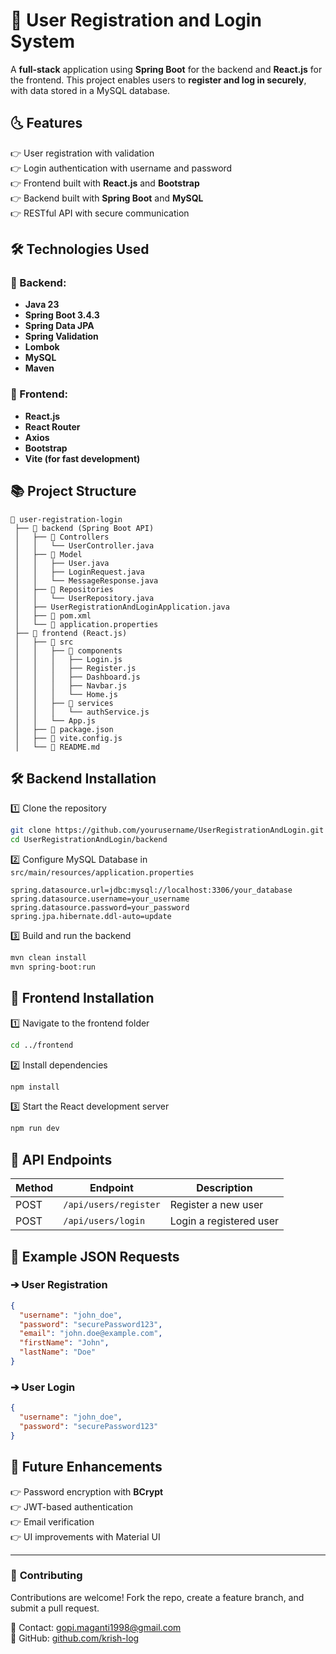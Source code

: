 # 🚀 User Registration and Login System

A **full-stack** application using **Spring Boot** for the backend and **React.js** for the frontend. This project enables users to **register and log in securely**, with data stored in a MySQL database.

## 🌜 Features

👉 User registration with validation  
👉 Login authentication with username and password  
👉 Frontend built with **React.js** and **Bootstrap**  
👉 Backend built with **Spring Boot** and **MySQL**  
👉 RESTful API with secure communication

## 🛠️ Technologies Used

### 📌 Backend:

- **Java 23**
- **Spring Boot 3.4.3**
- **Spring Data JPA**
- **Spring Validation**
- **Lombok**
- **MySQL**
- **Maven**

### 🎨 Frontend:

- **React.js**
- **React Router**
- **Axios**
- **Bootstrap**
- **Vite (for fast development)**

## 📚 Project Structure

```
📁 user-registration-login
 ├── 📁 backend (Spring Boot API)
 │   ├── 📂 Controllers
 │   │   └── UserController.java
 │   ├── 📂 Model
 │   │   ├── User.java
 │   │   ├── LoginRequest.java
 │   │   └── MessageResponse.java
 │   ├── 📂 Repositories
 │   │   └── UserRepository.java
 │   ├── UserRegistrationAndLoginApplication.java
 │   ├── 📄 pom.xml
 │   └── 📄 application.properties
 ├── 📁 frontend (React.js)
 │   ├── 📂 src
 │   │   ├── 📂 components
 │   │   │   ├── Login.js
 │   │   │   ├── Register.js
 │   │   │   ├── Dashboard.js
 │   │   │   ├── Navbar.js
 │   │   │   └── Home.js
 │   │   ├── 📂 services
 │   │   │   └── authService.js
 │   │   └── App.js
 │   ├── 📄 package.json
 │   ├── 📄 vite.config.js
 │   └── 📄 README.md
```

## 🛠️ Backend Installation

1️⃣ Clone the repository

```bash
git clone https://github.com/yourusername/UserRegistrationAndLogin.git
cd UserRegistrationAndLogin/backend
```

2️⃣ Configure MySQL Database in `src/main/resources/application.properties`

```properties
spring.datasource.url=jdbc:mysql://localhost:3306/your_database
spring.datasource.username=your_username
spring.datasource.password=your_password
spring.jpa.hibernate.ddl-auto=update
```

3️⃣ Build and run the backend

```bash
mvn clean install
mvn spring-boot:run
```

## 🎨 Frontend Installation

1️⃣ Navigate to the frontend folder

```bash
cd ../frontend
```

2️⃣ Install dependencies

```bash
npm install
```

3️⃣ Start the React development server

```bash
npm run dev
```

## 📰 API Endpoints

| Method | Endpoint              | Description             |
| ------ | --------------------- | ----------------------- |
| POST   | `/api/users/register` | Register a new user     |
| POST   | `/api/users/login`    | Login a registered user |

## 📝 Example JSON Requests

### ➔ **User Registration**

```json
{
  "username": "john_doe",
  "password": "securePassword123",
  "email": "john.doe@example.com",
  "firstName": "John",
  "lastName": "Doe"
}
```

### ➔ **User Login**

```json
{
  "username": "john_doe",
  "password": "securePassword123"
}
```

## 🎯 Future Enhancements

👉 Password encryption with **BCrypt**  
👉 JWT-based authentication  
👉 Email verification  
👉 UI improvements with Material UI

---

### 🎉 **Contributing**

Contributions are welcome! Fork the repo, create a feature branch, and submit a pull request.

📧 Contact: [gopi.maganti1998@gmail.com](mailto:gopi.maganti1998@gmail.com)  
📌 GitHub: [github.com/krish-log](https://github.com/krish-log)
